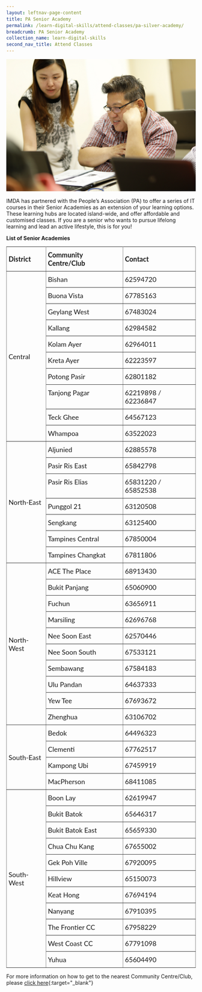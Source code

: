 ```yaml
---
layout: leftnav-page-content
title: PA Senior Academy
permalink: /learn-digital-skills/attend-classes/pa-silver-academy/
breadcrumb: PA Senior Academy
collection_name: learn-digital-skills
second_nav_title: Attend Classes
---
```


![pasa](/images/learn-digital-skills/pa-senior-academy/pa-senior-academy.jpeg)

IMDA has partnered with the People’s Association (PA) to offer a series of IT courses in their Senior Academies as an extension of your learning options. These learning hubs are located island-wide, and offer affordable and customised classes.
If you are a senior who wants to pursue lifelong learning and lead an active lifestyle, this is for you!

**List of Senior Academies**

<style type="text/css">
.tg  {border-collapse:collapse;border-spacing:0;}
.tg td{font-family:Lato;font-size:18px;padding:10px 5px;border-style:solid;border-width:1px;overflow:hidden;word-break:normal;border-color:black;}
.tg th{font-family:Lato;font-size:18px;font-weight:normal;padding:10px 5px;border-style:solid;border-width:1px;overflow:hidden;word-break:normal;border-color:black;}
.tg .tg-lboi{border-color:inherit;text-align:left;vertical-align:middle}
.tg .tg-0pky{border-color:inherit;text-align:left;vertical-align:top}
</style>
<table class="tg">
  <tr>
    <th class="tg-lboi"><span style="font-weight:700">District</span></th>
    <th class="tg-lboi"><span style="font-weight:700">Community Centre/Club</span></th>
    <th class="tg-lboi"><span style="font-weight:700">Contact</span></th>
  </tr>
  <tr>
    <td class="tg-lboi" rowspan="10">Central</td>
    <td class="tg-lboi">Bishan</td>
    <td class="tg-lboi">62594720</td>
  </tr>
  <tr>
    <td class="tg-lboi">Buona Vista</td>
    <td class="tg-lboi">67785163</td>
  </tr>
  <tr>
    <td class="tg-lboi">Geylang West</td>
    <td class="tg-lboi">67483024</td>
  </tr>
  <tr>
    <td class="tg-0pky">Kallang</td>
    <td class="tg-0pky">62984582</td>
  </tr>
  <tr>
    <td class="tg-0pky">Kolam Ayer</td>
    <td class="tg-0pky">62964011</td>
  </tr>
  <tr>
    <td class="tg-0pky">Kreta Ayer</td>
    <td class="tg-0pky">62223597</td>
  </tr>
  <tr>
    <td class="tg-0pky">Potong Pasir</td>
    <td class="tg-0pky">62801182</td>
  </tr>
  <tr>
    <td class="tg-0pky">Tanjong Pagar</td>
    <td class="tg-0pky">62219898 / 62236847</td>
  </tr>
  <tr>
    <td class="tg-0pky">Teck Ghee</td>
    <td class="tg-0pky">64567123</td>
  </tr>
  <tr>
    <td class="tg-0pky">Whampoa</td>
    <td class="tg-0pky">63522023</td>
  </tr>
  <tr>
    <td class="tg-lboi" rowspan="7">North-East</td>
    <td class="tg-0pky">Aljunied</td>
    <td class="tg-0pky">62885578</td>
  </tr>
  <tr>
    <td class="tg-0pky">Pasir Ris East</td>
    <td class="tg-0pky">65842798</td>
  </tr>
  <tr>
    <td class="tg-0pky">Pasir Ris Elias</td>
    <td class="tg-0pky">65831220 / 65852538</td>
  </tr>
  <tr>
    <td class="tg-0pky">Punggol 21</td>
    <td class="tg-0pky">63120508</td>
  </tr>
  <tr>
    <td class="tg-0pky">Sengkang</td>
    <td class="tg-0pky">63125400</td>
  </tr>
  <tr>
    <td class="tg-0pky">Tampines Central</td>
    <td class="tg-0pky">67850004</td>
  </tr>
  <tr>
    <td class="tg-0pky">Tampines Changkat</td>
    <td class="tg-0pky">67811806</td>
  </tr>
  <tr>
    <td class="tg-lboi" rowspan="10">North-West</td>
    <td class="tg-0pky">ACE The Place</td>
    <td class="tg-0pky">68913430</td>
  </tr>
  <tr>
    <td class="tg-0pky">Bukit Panjang</td>
    <td class="tg-0pky">65060900</td>
  </tr>
  <tr>
    <td class="tg-0pky">Fuchun</td>
    <td class="tg-0pky">63656911</td>
  </tr>
  <tr>
    <td class="tg-0pky">Marsiling</td>
    <td class="tg-0pky">62696768</td>
  </tr>
  <tr>
    <td class="tg-0pky">Nee Soon East</td>
    <td class="tg-0pky">62570446</td>
  </tr>
  <tr>
    <td class="tg-0pky">Nee Soon South</td>
    <td class="tg-0pky">67533121</td>
  </tr>
  <tr>
    <td class="tg-0pky">Sembawang</td>
    <td class="tg-0pky">67584183</td>
  </tr>
  <tr>
    <td class="tg-0pky">Ulu Pandan</td>
    <td class="tg-0pky">64637333</td>
  </tr>
  <tr>
    <td class="tg-0pky">Yew Tee</td>
    <td class="tg-0pky">67693672</td>
  </tr>
  <tr>
    <td class="tg-0pky">Zhenghua</td>
    <td class="tg-0pky">63106702</td>
  </tr>
  <tr>
    <td class="tg-lboi" rowspan="4">South-East</td>
    <td class="tg-0pky">Bedok</td>
    <td class="tg-0pky">64496323</td>
  </tr>
  <tr>
    <td class="tg-0pky">Clementi</td>
    <td class="tg-0pky">67762517</td>
  </tr>
  <tr>
    <td class="tg-0pky">Kampong Ubi</td>
    <td class="tg-0pky">67459919</td>
  </tr>
  <tr>
    <td class="tg-0pky">MacPherson</td>
    <td class="tg-0pky">68411085</td>
  </tr>
  <tr>
    <td class="tg-lboi" rowspan="11">South-West</td>
    <td class="tg-0pky">Boon Lay</td>
    <td class="tg-0pky">62619947</td>
  </tr>
  <tr>
    <td class="tg-0pky">Bukit Batok</td>
    <td class="tg-0pky">65646317</td>
  </tr>
  <tr>
    <td class="tg-0pky">Bukit Batok East</td>
    <td class="tg-0pky">65659330</td>
  </tr>
  <tr>
    <td class="tg-0pky">Chua Chu Kang</td>
    <td class="tg-0pky">67655002</td>
  </tr>
  <tr>
    <td class="tg-0pky">Gek Poh Ville</td>
    <td class="tg-0pky">67920095</td>
  </tr>
  <tr>
    <td class="tg-0pky">Hillview</td>
    <td class="tg-0pky">65150073</td>
  </tr>
  <tr>
    <td class="tg-0pky">Keat Hong</td>
    <td class="tg-0pky">67694194</td>
  </tr>
  <tr>
    <td class="tg-0pky">Nanyang</td>
    <td class="tg-0pky">67910395</td>
  </tr>
  <tr>
    <td class="tg-0pky">The Frontier CC</td>
    <td class="tg-0pky">67958229</td>
  </tr>
  <tr>
    <td class="tg-0pky">West Coast CC</td>
    <td class="tg-0pky">67791098</td>
  </tr>
  <tr>
    <td class="tg-0pky">Yuhua</td>
    <td class="tg-0pky">65604490</td>
  </tr>
</table>

For more information on how to get to the nearest Community Centre/Club, please [click here](https://pa.gov.sg/our-network/community-clubs/locate-cc){:target="_blank"}

